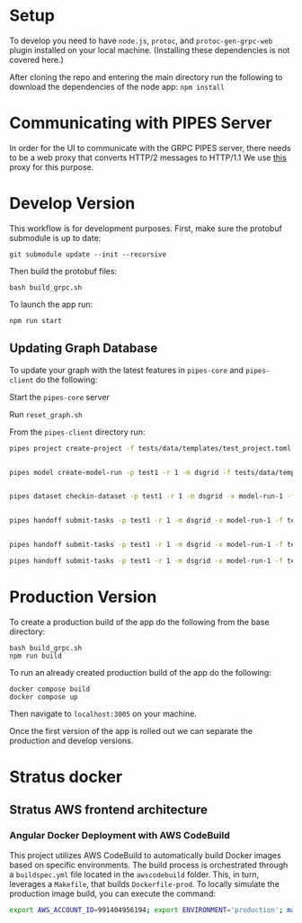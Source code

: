 # Setup

To develop you need to have `node.js`, `protoc`, and `protoc-gen-grpc-web` plugin installed on your local machine. (Installing these dependencies is not covered here.)

After cloning the repo and entering the main directory run the following to download the dependencies of the node app:
`npm install`

# Communicating with PIPES Server
In order for the UI to communicate with the GRPC PIPES server, there needs to be a web proxy that converts HTTP/2 messages to HTTP/1.1
We use [this](https://github.com/improbable-eng/grpc-web/tree/master/go/grpcwebproxy) proxy for this purpose.


# Develop Version

This workflow is for development purposes.
First, make sure the protobuf submodule is up to date:

`git submodule update --init --recursive`

Then build the protobuf files:

`bash build_grpc.sh`

To launch the app run:

`npm run start`

## Updating Graph Database

To update your graph with the latest features in `pipes-core` and `pipes-client` do the following:

Start the `pipes-core` server

Run `reset_graph.sh`

From the `pipes-client` directory run:

```bash
pipes project create-project -f tests/data/templates/test_project.toml


pipes model create-model-run -p test1 -r 1 -m dsgrid -f tests/data/templates/test_model_run.toml


pipes dataset checkin-dataset -p test1 -r 1 -m dsgrid -x model-run-1 -f tests/data/templates/test_dataset.toml


pipes handoff submit-tasks -p test1 -r 1 -m dsgrid -x model-run-1 -f tests/data/templates/test_qaqc.toml --task-pass


pipes handoff submit-tasks -p test1 -r 1 -m dsgrid -x model-run-1 -f tests/data/templates/test_vis.toml --task-pass

pipes handoff submit-tasks -p test1 -r 1 -m dsgrid -x model-run-1 -f tests/data/templates/test_transformation.toml -d tests/data/templates/test_transformed_dataset.toml --task-pass
```

# Production Version

To create a production build of the app do the following from the base directory:

```
bash build_grpc.sh
npm run build
```

To run an already created production build of the app do the following:

```
docker compose build
docker compose up
```

Then navigate to `localhost:3005` on your machine.

Once the first version of the app is rolled out we can separate the production and develop versions.

# Stratus docker

## Stratus AWS frontend architecture

### Angular Docker Deployment with AWS CodeBuild

This project utilizes AWS CodeBuild to automatically build Docker images based on specific environments. The build process is orchestrated through a `buildspec.yml` file located in the `awscodebuild` folder. This, in turn, leverages a `Makefile`, that builds `Dockerfile-prod`. To locally simulate the production image build, you can execute the command:
```bash
export AWS_ACCOUNT_ID=991404956194; export ENVIRONMENT='production'; make -f Makefile build
